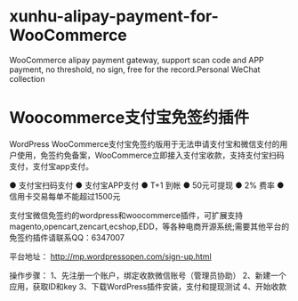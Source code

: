 # xunhu-alipay-payment-for-WooCommerce
WooCommerce alipay payment gateway, support scan code and APP payment, no threshold, no sign, free for the record.Personal WeChat collection



# Woocommerce支付宝免签约插件
WordPress WooCommerce支付宝免签约版用于无法申请支付宝和微信支付的用户使用，免签约免备案，WooCommerce立即接入支付宝收款，支持支付宝扫码支付，支付宝app支付。


  ● 支付宝扫码支付
  ● 支付宝APP支付
  ● T+1 到帐
  ● 50元可提现
  ● 2% 费率
  ● 信用卡交易每单不能超过1500元

支付宝微信免签约的wordpress和woocommerce插件，可扩展支持magento,opencart,zencart,ecshop,EDD，等各种电商开源系统;需要其他平台的免签约插件请联系QQ：6347007

平台地址：
http://mp.wordpressopen.com/sign-up.html

操作步骤：
1、先注册一个账户，绑定收款微信账号（管理员协助）
2、新建一个应用，获取ID和key
3、下载WordPress插件安装，支付和提现测试
4、开始收款
